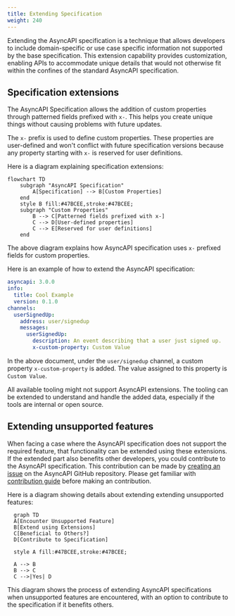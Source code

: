 ```yaml
---
title: Extending Specification
weight: 240
---
```


Extending the AsyncAPI specification is a technique that allows developers to include domain-specific or use case specific information not supported by the base specification. This extension capability provides customization, enabling APIs to accommodate unique details that would not otherwise fit within the confines of the standard AsyncAPI specification.

## Specification extensions

The AsyncAPI Specification allows the addition of custom properties through patterned fields prefixed with `x-`. This helps you create unique things without causing problems with future updates.

The `x-` prefix is used to define custom properties. These properties are user-defined and won't conflict with future specification versions because any property starting with `x-` is reserved for user definitions.

Here is a diagram explaining specification extensions:

```mermaid
flowchart TD
    subgraph "AsyncAPI Specification"
        A[Specification] --> B[Custom Properties]
    end
    style B fill:#47BCEE,stroke:#47BCEE;
    subgraph "Custom Properties" 
        B --> C[Patterned fields prefixed with x-]
        C --> D[User-defined properties]
        C --> E[Reserved for user definitions]
    end
```

The above diagram explains how AsyncAPI specification uses `x-` prefixed fields for custom properties.

Here is an example of how to extend the AsyncAPI specification:

```yml
asyncapi: 3.0.0
info:
  title: Cool Example
  version: 0.1.0
channels:
  userSignedUp:
    address: user/signedup
    messages:
      userSignedUp:
        description: An event describing that a user just signed up.
        x-custom-property: Custom Value    
```

In the above document, under the `user/signedup` channel, a custom property `x-custom-property` is added. The value assigned to this property is `Custom Value`.

<Remember>
All available tooling might not support AsyncAPI extensions. The tooling can be extended to understand and handle the added data, especially if the tools are internal or open source.
</Remember>

## Extending unsupported features

When facing a case where the AsyncAPI specification does not support the required feature, that functionality can be extended using these extensions. If the extended part also benefits other developers, you could contribute to the AsyncAPI specification. This contribution can be made by [creating an issue](https://github.com/asyncapi/spec) on the AsyncAPI GitHub repository. Please get familiar with [contribution guide](https://github.com/asyncapi/spec/blob/master/CONTRIBUTING.md) before making an contribution.

Here is a diagram showing details about extending extending unsupported features:

```mermaid
  graph TD
  A[Encounter Unsupported Feature]
  B[Extend using Extensions]
  C[Beneficial to Others?]
  D[Contribute to Specification]

  style A fill:#47BCEE,stroke:#47BCEE;

  A --> B
  B --> C
  C -->|Yes| D
```

This diagram shows the process of extending AsyncAPI specifications when unsupported features are encountered, with an option to contribute to the specification if it benefits others.
